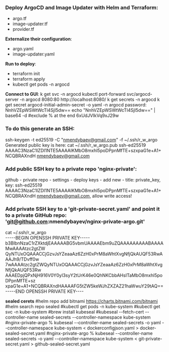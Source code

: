 
### Deploy ArgoCD and Image Updater with Helm and Terraform: 
- argo.tf
- image-updater.tf
- provider.tf

**Externalize their configuration**:
- argo.yaml
- image-updater.yaml

**Run to deploy**:
- terraform init
- terraform apply
- kubectl get pods -n argocd

**Connect to GUI**:
k get svc -n argocd
kubectl port-forward svc/argocd-server -n argocd 8080:80
http://localhost:8080/
k get secrets -n argocd
k get secret argocd-initial-admin-secret -o yaml -n argocd
password: NnhVZEpWSWtWcTl4SjI5dw==
echo "NnhVZEpWSWtWcTl4SjI5dw==" | base64 -d #exclude % at the end
6xUdJVIkVq9xJ29w

### To do this generate an SSH:
ssh-keygen -t ed25519 -C "nmendybaev@gmail.com" -f ~/.ssh/r_w_argo
Generated public key is here:
cat ~/.ssh/r_w_argo.pub 
ssh-ed25519 AAAAC3NzaC1lZDI1NTE5AAAAIKMbO8mxhl5poDPpnMfTE+szxpaG1e+A1+NCQBRAXndH nmendybaev@gmail.com


### Add public SSH key to a private repo 'nginx-private':
github - private repo - settings - deploy keys - add new - title: private_key, key: ssh-ed25519 AAAAC3NzaC1lZDI1NTE5AAAAIKMbO8mxhl5poDPpnMfTE+szxpaG1e+A1+NCQBRAXndH nmendybaev@gmail.com, allow write access!

### Add private SSH key to a 'git-private-secret.yaml' and point it to a private GitHub repo: 'git@github.com:nmendybayev/nginx-private-argo.git'
cat ~/.ssh/r_w_argo    
-----BEGIN OPENSSH PRIVATE KEY-----
b3BlbnNzaC1rZXktdjEAAAAABG5vbmUAAAAEbm9uZQAAAAAAAAABAAAAMwAAAAtzc2gtZW
QyNTUxOQAAACCjGzvJsYZeaaAz6ZzH0xPrM8aWhtXvgNfjQkAUQF53RwAAAJh9/TDvff0w
7wAAAAtzc2gtZWQyNTUxOQAAACCjGzvJsYZeaaAz6ZzH0xPrM8aWhtXvgNfjQkAUQF53Rw
AAAEDpjQPxNjH916V0Y0yI3syY2tUrK46e0QhNKCbbAHsITaMbO8mxhl5poDPpnMfTE+sz
xpaG1e+A1+NCQBRAXndHAAAAFG5tZW5keWJhZXZAZ21haWwuY29tAQ==
-----END OPENSSH PRIVATE KEY----



**sealed cerets**
#helm repo add bitnami https://charts.bitnami.com/bitnami
#helm search repo sealed
#kubectl get pods -n kube-system
#kubectl get svc -n kube-system
#brew install kubeseal
#kubeseal --fetch-cert --controller-name sealed-secrets --controller-namespace kube-system
#nginx-private-argo % kubeseal --controller-name sealed-secrets -o yaml --controller-namespace kube-system < dockerconfigjson.yaml > docker-sealed-secret.yaml
#nginx-private-argo % kubeseal --controller-name sealed-secrets -o yaml --controller-namespace kube-system < git-private-secret.yaml > github-sealed-secret.yaml
